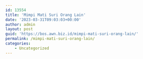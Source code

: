 ```yaml
---
id: 13554
title: 'Mimpi Mati Suri Orang Lain'
date: '2023-03-31T09:03:03+00:00'
author: admin
layout: post
guid: 'https://bos.awn.biz.id/mimpi-mati-suri-orang-lain/'
permalink: /mimpi-mati-suri-orang-lain/
categories:
    - Uncategorized
---
```


